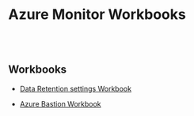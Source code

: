 # Azure Monitor Workbooks
 
 
<br><br>
## Workbooks ##
<ul>
  <li><a href=https://github.com/paulfcollins/public-workbooks/tree/master/Log%20Analytics/Table%20Retention>Data Retention settings Workbook</a></li>
</ul>
<ul>
  <li><a href=https://github.com/paulfcollins/public-workbooks/tree/master/Azure%20Bastion>Azure Bastion Workbook</a></li>
</ul>
